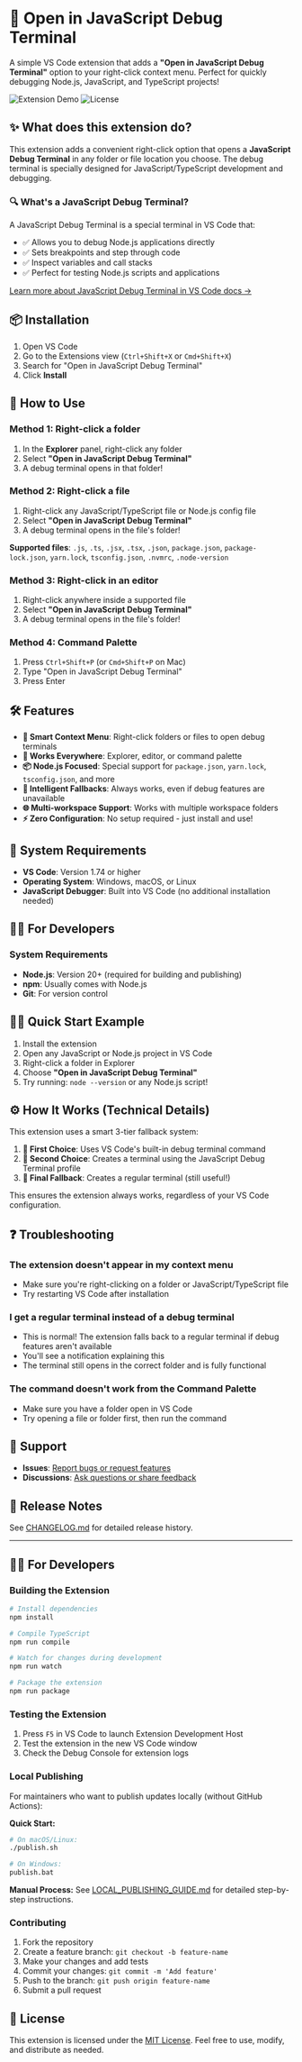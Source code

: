 # 🚀 Open in JavaScript Debug Terminal

A simple VS Code extension that adds a **"Open in JavaScript Debug Terminal"** option to your right-click context menu. Perfect for quickly debugging Node.js, JavaScript, and TypeScript projects!

![Extension Demo](https://img.shields.io/badge/VS%20Code-Extension-blue?style=for-the-badge&logo=visual-studio-code)
![License](https://img.shields.io/badge/License-MIT-green?style=for-the-badge)

## ✨ What does this extension do?

This extension adds a convenient right-click option that opens a **JavaScript Debug Terminal** in any folder or file location you choose. The debug terminal is specially designed for JavaScript/TypeScript development and debugging.

### 🔍 What's a JavaScript Debug Terminal?

A JavaScript Debug Terminal is a special terminal in VS Code that:
- ✅ Allows you to debug Node.js applications directly  
- ✅ Sets breakpoints and step through code
- ✅ Inspect variables and call stacks
- ✅ Perfect for testing Node.js scripts and applications

[Learn more about JavaScript Debug Terminal in VS Code docs →](https://code.visualstudio.com/docs/nodejs/nodejs-debugging#_javascript-debug-terminal)

## 📦 Installation

1. Open VS Code
2. Go to the Extensions view (`Ctrl+Shift+X` or `Cmd+Shift+X`)
3. Search for "Open in JavaScript Debug Terminal"
4. Click **Install**

## 🚀 How to Use

### Method 1: Right-click a folder
1. In the **Explorer** panel, right-click any folder
2. Select **"Open in JavaScript Debug Terminal"**
3. A debug terminal opens in that folder!

### Method 2: Right-click a file
1. Right-click any JavaScript/TypeScript file or Node.js config file
2. Select **"Open in JavaScript Debug Terminal"**  
3. A debug terminal opens in the file's folder!

**Supported files**: `.js`, `.ts`, `.jsx`, `.tsx`, `.json`, `package.json`, `package-lock.json`, `yarn.lock`, `tsconfig.json`, `.nvmrc`, `.node-version`

### Method 3: Right-click in an editor
1. Right-click anywhere inside a supported file
2. Select **"Open in JavaScript Debug Terminal"**  
3. A debug terminal opens in the file's folder!

### Method 4: Command Palette
1. Press `Ctrl+Shift+P` (or `Cmd+Shift+P` on Mac)
2. Type "Open in JavaScript Debug Terminal"
3. Press Enter

## 🛠️ Features

- **🎯 Smart Context Menu**: Right-click folders or files to open debug terminals
- **📁 Works Everywhere**: Explorer, editor, or command palette
- **📦 Node.js Focused**: Special support for `package.json`, `yarn.lock`, `tsconfig.json`, and more
- **🔄 Intelligent Fallbacks**: Always works, even if debug features are unavailable
- **🌐 Multi-workspace Support**: Works with multiple workspace folders
- **⚡ Zero Configuration**: No setup required - just install and use!

## 🔧 System Requirements

- **VS Code**: Version 1.74 or higher
- **Operating System**: Windows, macOS, or Linux
- **JavaScript Debugger**: Built into VS Code (no additional installation needed)

## 👩‍💻 For Developers

### System Requirements

- **Node.js**: Version 20+ (required for building and publishing)
- **npm**: Usually comes with Node.js
- **Git**: For version control

## 🏃‍♂️ Quick Start Example

1. Install the extension
2. Open any JavaScript or Node.js project in VS Code
3. Right-click a folder in Explorer
4. Choose **"Open in JavaScript Debug Terminal"**
5. Try running: `node --version` or any Node.js script!

## ⚙️ How It Works (Technical Details)

This extension uses a smart 3-tier fallback system:

1. **🥇 First Choice**: Uses VS Code's built-in debug terminal command
2. **🥈 Second Choice**: Creates a terminal using the JavaScript Debug Terminal profile
3. **🥉 Final Fallback**: Creates a regular terminal (still useful!)

This ensures the extension always works, regardless of your VS Code configuration.

## ❓ Troubleshooting

### The extension doesn't appear in my context menu
- Make sure you're right-clicking on a folder or JavaScript/TypeScript file
- Try restarting VS Code after installation

### I get a regular terminal instead of a debug terminal
- This is normal! The extension falls back to a regular terminal if debug features aren't available
- You'll see a notification explaining this
- The terminal still opens in the correct folder and is fully functional

### The command doesn't work from the Command Palette
- Make sure you have a folder open in VS Code
- Try opening a file or folder first, then run the command

## 🤝 Support

- **Issues**: [Report bugs or request features](https://github.com/marianfoo/vsc-ext-debugterminal/issues)
- **Discussions**: [Ask questions or share feedback](https://github.com/marianfoo/vsc-ext-debugterminal/discussions)

## 📝 Release Notes

See [CHANGELOG.md](./CHANGELOG.md) for detailed release history.

---

## 👩‍💻 For Developers

### Building the Extension

```bash
# Install dependencies
npm install

# Compile TypeScript
npm run compile

# Watch for changes during development
npm run watch

# Package the extension
npm run package
```

### Testing the Extension

1. Press `F5` in VS Code to launch Extension Development Host
2. Test the extension in the new VS Code window
3. Check the Debug Console for extension logs

### Local Publishing

For maintainers who want to publish updates locally (without GitHub Actions):

**Quick Start:**
```bash
# On macOS/Linux:
./publish.sh

# On Windows:
publish.bat
```

**Manual Process:**
See [LOCAL_PUBLISHING_GUIDE.md](./LOCAL_PUBLISHING_GUIDE.md) for detailed step-by-step instructions.

### Contributing

1. Fork the repository
2. Create a feature branch: `git checkout -b feature-name`
3. Make your changes and add tests
4. Commit your changes: `git commit -m 'Add feature'`
5. Push to the branch: `git push origin feature-name`
6. Submit a pull request

## 📄 License

This extension is licensed under the [MIT License](LICENSE). Feel free to use, modify, and distribute as needed.

